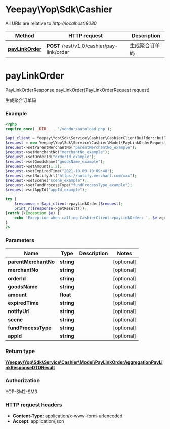 # Yeepay\Yop\Sdk\Cashier

All URIs are relative to *http://localhost:8080*

Method | HTTP request | Description
------------- | ------------- | -------------
[**payLinkOrder**](Cashier.md#payLinkOrder) | **POST** /rest/v1.0/cashier/pay-link/order | 生成聚合订单码


# **payLinkOrder**
PayLinkOrderResponse payLinkOrder(PayLinkOrderRequest request)

生成聚合订单码

### Example
```php
<?php
require_once(__DIR__ . '/vendor/autoload.php');

$api_client = Yeepay\Yop\Sdk\Service\Cashier\CashierClientBuilder::builder()->build();
$request = new Yeepay\Yop\Sdk\Service\Cashier\Model\PayLinkOrderRequest();
$request->setParentMerchantNo("parentMerchantNo_example");
$request->setMerchantNo("merchantNo_example");
$request->setOrderId("orderId_example");
$request->setGoodsName("goodsName_example");
$request->setAmount(1.2);
$request->setExpiredTime("2021-10-09 10:09:48");
$request->setNotifyUrl("https://notify.merchant.com/xxx");
$request->setScene("scene_example");
$request->setFundProcessType("fundProcessType_example");
$request->setAppId("appId_example");

try {
    $response = $api_client->payLinkOrder($request);
    print_r($response->getResult());
}catch (\Exception $e) {
    echo 'Exception when calling CashierClient->payLinkOrder: ', $e->getMessage(), PHP_EOL;
}
?>
```

### Parameters

Name | Type | Description  | Notes
------------- | ------------- | ------------- | -------------
 **parentMerchantNo** | **string**|  | [optional]
 **merchantNo** | **string**|  | [optional]
 **orderId** | **string**|  | [optional]
 **goodsName** | **string**|  | [optional]
 **amount** | **float**|  | [optional]
 **expiredTime** | **string**|  | [optional]
 **notifyUrl** | **string**|  | [optional]
 **scene** | **string**|  | [optional]
 **fundProcessType** | **string**|  | [optional]
 **appId** | **string**|  | [optional]

### Return type
[**\Yeepay\Yop\Sdk\Service\Cashier\Model\PayLinkOrderAggregationPayLinkResponseDTOResult**](../Model/PayLinkOrderAggregationPayLinkResponseDTOResult.md)
### Authorization

YOP-SM2-SM3


### HTTP request headers

 - **Content-Type**: application/x-www-form-urlencoded
 - **Accept**: application/json

